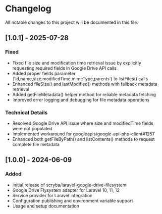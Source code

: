 # Changelog

All notable changes to this project will be documented in this file.

## [1.0.1] - 2025-07-28

### Fixed

- Fixed file size and modification time retrieval issue by explicitly requesting required fields in Google Drive API calls
- Added proper fields parameter ('id,name,size,modifiedTime,mimeType,parents') to listFiles() calls
- Enhanced fileSize() and lastModified() methods with fallback metadata retrieval
- Added getFileMetadata() helper method for reliable metadata fetching
- Improved error logging and debugging for file metadata operations

### Technical Details

- Resolved Google Drive API issue where size and modifiedTime fields were not populated
- Implemented workaround for googleapis/google-api-php-client#1257
- Enhanced both getFileByPath() and listContents() methods to request complete file metadata

## [1.0.0] - 2024-06-09

### Added

- Initial release of scryba/laravel-google-drive-filesystem
- Google Drive Flysystem adapter for Laravel 10, 11, 12
- Service provider for Laravel integration
- Configuration publishing and environment variable support
- Usage and setup documentation
